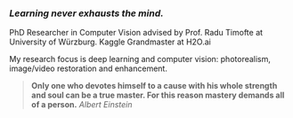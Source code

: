 
### _Learning never exhausts the mind._

<!-- <img align="right" src="https://thumbs.gfycat.com/TemptingOptimisticAlbacoretuna-size_restricted.gif" width="150" height="100"> --> 

PhD Researcher in Computer Vision advised by Prof. Radu Timofte at University of Würzburg. Kaggle Grandmaster at H2O.ai

My research focus is deep learning and computer vision: photorealism, image/video restoration and enhancement.

> **Only one who devotes himself to a cause with his whole strength and soul can be a true master. For this reason mastery demands all of a person.** *Albert Einstein*
